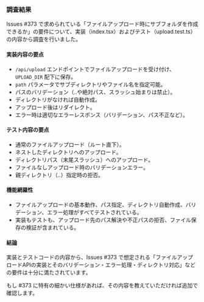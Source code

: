 ### 調査結果

Issues #373 で求められている「ファイルアップロード時にサブフォルダを作成できるか」の要件について、実装（index.tsx）およびテスト（upload.test.ts）の内容から調査を行いました。

#### 実装内容の要点
- `/api/upload` エンドポイントでファイルアップロードを受け付け、`UPLOAD_DIR` 配下に保存。
- `path` パラメータでサブディレクトリやファイル名を指定可能。
- パスのバリデーション（..や絶対パス、スラッシュ始まりは禁止）。
- ディレクトリがなければ自動作成。
- アップロード後はリダイレクト。
- エラー時は適切なエラーレスポンス（バリデーション、パス不正など）。

#### テスト内容の要点
- 通常のファイルアップロード（ルート直下）。
- ネストしたディレクトリへのアップロード。
- ディレクトリパス（末尾スラッシュ）へのアップロード。
- ファイルなしアップロード時のバリデーションエラー。
- 親ディレクトリ（..）指定時の拒否。

#### 機能網羅性
- ファイルアップロードの基本動作、パス指定、ディレクトリ自動作成、バリデーション、エラー処理がすべてテストされている。
- 実装もテストも、アップロード先のパス解決や不正パスの拒否、ファイル保存の検証が含まれている。

#### 結論
実装とテストコードの内容から、Issues #373 で想定される「ファイルアップロードAPIの実装とそのバリデーション・エラー処理・ディレクトリ対応」などの要件は十分に満たされています。

もし #373 に特有の細かい仕様があれば、その内容を教えていただければ追加で確認します。